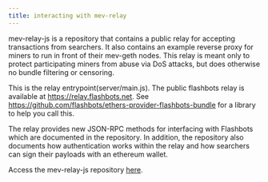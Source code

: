 ```yaml
---
title: interacting with mev-relay
---
```


mev-relay-js is a repository that contains a public relay for accepting transactions from searchers. It also contains an example reverse proxy for miners to run in front of their mev-geth nodes. This relay is meant only to protect participating miners from abuse via DoS attacks, but does otherwise no bundle filtering or censoring.

This is the relay entrypoint(server/main.js). The public flashbots relay is available at https://relay.flashbots.net. See https://github.com/flashbots/ethers-provider-flashbots-bundle for a library to help you call this.

The relay provides new JSON-RPC methods for interfacing with Flashbots which are documented in the repository. In addition, the repository also documents how authentication works within the relay and how searchers can sign their payloads with an ethereum wallet.

Access the mev-relay-js repository [here](https://github.com/flashbots/mev-relay-js).
